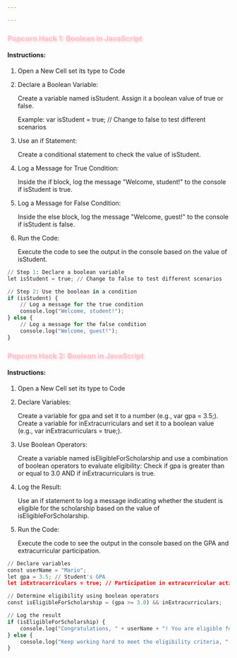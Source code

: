 ```yaml
---

---
```


### <span style="color: pink; text-shadow: 2px 2px 5px pink;">Popcorn Hack 1: Boolean in JavaScript</span> 

#### Instructions:
1. Open a New Cell set its type to Code

2. Declare a Boolean Variable:

    Create a variable named isStudent.
    Assign it a boolean value of true or false.

    Example: var isStudent = true; // Change to false to test different scenarios

3. Use an if Statement:

    Create a conditional statement to check the value of isStudent.

4. Log a Message for True Condition:

    Inside the if block, log the message "Welcome, student!" to the console if isStudent is true.

5. Log a Message for False Condition:

    Inside the else block, log the message "Welcome, guest!" to the console if isStudent is false.
6. Run the Code:

    Execute the code to see the output in the console based on the value of isStudent.

 



```python
// Step 1: Declare a boolean variable
let isStudent = true; // Change to false to test different scenarios

// Step 2: Use the boolean in a condition
if (isStudent) {
    // Log a message for the true condition
    console.log("Welcome, student!");
} else {
    // Log a message for the false condition
    console.log("Welcome, guest!");
}

```


### <span style="color: pink; text-shadow: 2px 2px 5px pink;">Popcorn Hack 2: Boolean in JavaScript</span> 

#### Instructions:
1. Open a New Cell set its type to Code
2. Declare Variables:

    Create a variable for gpa and set it to a number (e.g., var gpa = 3.5;).
    Create a variable for inExtracurriculars and set it to a boolean value (e.g., var inExtracurriculars = true;).

3. Use Boolean Operators:

    Create a variable named isEligibleForScholarship and use a combination of boolean operators to evaluate eligibility:
    Check if gpa is greater than or equal to 3.0 AND if inExtracurriculars is true.

4. Log the Result:

    Use an if statement to log a message indicating whether the student is eligible for the scholarship based on the value of isEligibleForScholarship.

5. Run the Code:

    Execute the code to see the output in the console based on the GPA and extracurricular participation.


```python
// Declare variables
const userName = "Mario"; 
let gpa = 3.5; // Student's GPA
let inExtracurriculars = true; // Participation in extracurricular activities

// Determine eligibility using boolean operators
const isEligibleForScholarship = (gpa >= 3.0) && inExtracurriculars;

// Log the result
if (isEligibleForScholarship) {
    console.log("Congratulations, " + userName + "! You are eligible for the scholarship.");
} else {
    console.log("Keep working hard to meet the eligibility criteria, " + userName + ".");
}

```
